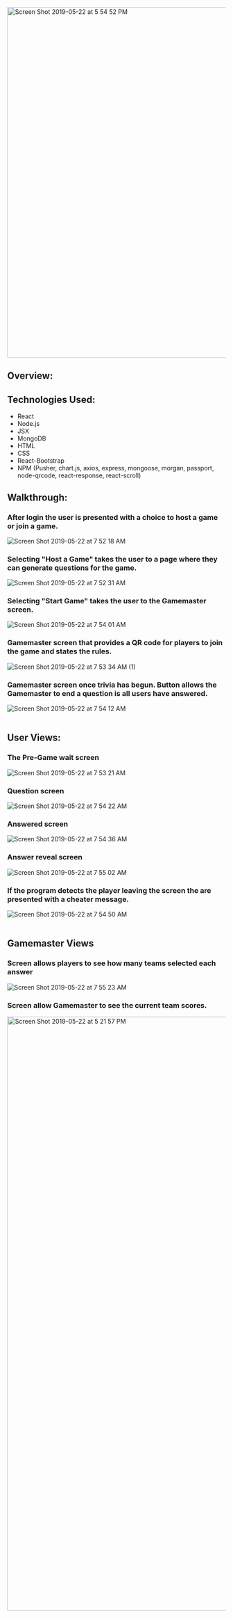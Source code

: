 
<img width="806" alt="Screen Shot 2019-05-22 at 5 54 52 PM" src="https://user-images.githubusercontent.com/17474969/58211697-bbeacf80-7cba-11e9-9711-990b955db3cf.png">

## Overview:

## Technologies Used: 
<ul>
	<li>React</li>
  <li>Node.js</li>
	<li>JSX</li>
  <li>MongoDB</li>
  <li>HTML</li>
  <li>CSS</li>
  <li>React-Bootstrap</li>
  <li>NPM (Pusher, chart.js, axios, express, mongoose, morgan, passport, node-qrcode, react-response, react-scroll)</li>
</ul>


## Walkthrough:

### After login the user is presented with a choice to host a game or join a game.
![Screen Shot 2019-05-22 at 7 52 18 AM](https://user-images.githubusercontent.com/17474969/58209170-8216ca80-7cb4-11e9-88c9-d172bd053bca.png)
<br />

### Selecting "Host a Game" takes the user to a page where they can generate questions for the game.
![Screen Shot 2019-05-22 at 7 52 31 AM](https://user-images.githubusercontent.com/17474969/58209172-8216ca80-7cb4-11e9-83de-30b44601fa0d.png)
<br />

### Selecting "Start Game" takes the user to the Gamemaster screen.
![Screen Shot 2019-05-22 at 7 54 01 AM](https://user-images.githubusercontent.com/17474969/58209169-8216ca80-7cb4-11e9-925e-c48b71540b5d.png)
<br />

### Gamemaster screen that provides a QR code for players to join the game and states the rules.
![Screen Shot 2019-05-22 at 7 53 34 AM (1)](https://user-images.githubusercontent.com/17474969/58209174-8216ca80-7cb4-11e9-9ec2-66c11fbe65d1.png)
<br />

### Gamemaster screen once trivia has begun.  Button allows the Gamemaster to end a question is all users have answered.
![Screen Shot 2019-05-22 at 7 54 12 AM](https://user-images.githubusercontent.com/17474969/58209166-817e3400-7cb4-11e9-935e-48804ca7f84c.png)
<br />
<br />

## User Views:

### The Pre-Game wait screen
![Screen Shot 2019-05-22 at 7 53 21 AM](https://user-images.githubusercontent.com/17474969/58209171-8216ca80-7cb4-11e9-8e56-884e562f61bb.png)
<br />

### Question screen
![Screen Shot 2019-05-22 at 7 54 22 AM](https://user-images.githubusercontent.com/17474969/58209165-817e3400-7cb4-11e9-8f9b-d3550a94f41a.png)
<br />

### Answered screen
![Screen Shot 2019-05-22 at 7 54 36 AM](https://user-images.githubusercontent.com/17474969/58209167-817e3400-7cb4-11e9-9c87-3b00f5cf2f3e.png)
<br />

### Answer reveal screen
![Screen Shot 2019-05-22 at 7 55 02 AM](https://user-images.githubusercontent.com/17474969/58209163-817e3400-7cb4-11e9-92f8-b091ded6cf88.png)
<br />

### If the program detects the player leaving the screen the are presented with a cheater message.
![Screen Shot 2019-05-22 at 7 54 50 AM](https://user-images.githubusercontent.com/17474969/58209164-817e3400-7cb4-11e9-950c-73d9dd40b5ad.png)
<br />
<br />

## Gamemaster Views
### Screen allows players to see how many teams selected each answer
![Screen Shot 2019-05-22 at 7 55 23 AM](https://user-images.githubusercontent.com/17474969/58209162-817e3400-7cb4-11e9-8686-641ca074ca24.png)
<br />

### Screen allow Gamemaster to see the current team scores.
<img width="1366" alt="Screen Shot 2019-05-22 at 5 21 57 PM" src="https://user-images.githubusercontent.com/17474969/58209985-25b4aa80-7cb6-11e9-9410-fa71371f5a00.png">





